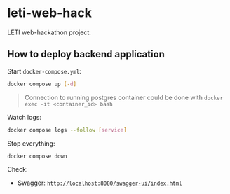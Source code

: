 # leti-web-hack
LETI web-hackathon project.
## How to deploy backend application

Start `docker-compose.yml`:

```bash
docker compose up [-d]
```

> Connection to running postgres container could be done with `docker exec -it <container_id> bash`

Watch logs:

```bash
docker compose logs --follow [service]
```

Stop everything:

```bash
docker compose down
```

Check:

* Swagger: [`http://localhost:8080/swagger-ui/index.html`](http://localhost:8097/swagger-ui/index.html)
